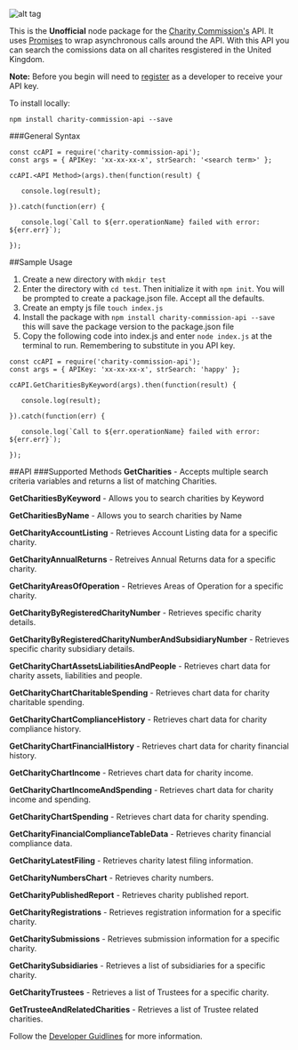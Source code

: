 ![alt tag](https://assets.publishing.service.gov.uk/government/uploads/system/uploads/organisation/logo/98/Home_page.jpg)

This is the **Unofficial** node package for the [Charity Commission's](https://www.gov.uk/government/organisations/charity-commission) API. It uses [Promises](https://developer.mozilla.org/en-US/docs/Web/JavaScript/Reference/Global_Objects/Promise) to wrap asynchronous calls around the API. With this API you can search the comissions data on all charites resgistered in the United Kingdom.  

**Note:** Before you begin will need to [register](http://apps.charitycommission.gov.uk/Showcharity/API/SearchCharitiesV1/Docs/SearchCharitiesV1Home.aspx) as a developer to receive your API key.



To install locally:
```shell
npm install charity-commission-api --save
```

###General Syntax
```shell
const ccAPI = require('charity-commission-api');
const args = { APIKey: 'xx-xx-xx-x', strSearch: '<search term>' };

ccAPI.<API Method>(args).then(function(result) {

   console.log(result);
   
}).catch(function(err) {

   console.log(`Call to ${err.operationName} failed with error: ${err.err}`);
   
});
```
##Sample Usage
1. Create a new directory with `mkdir test`
2. Enter the directory with `cd test`. Then initialize it with `npm init`. You will be prompted to create a package.json file. Accept all the defaults.
3. Create an empty js file  `touch index.js`
4. Install the package with `npm install charity-commission-api --save` this will save the package version to the package.json file
5. Copy the following code into index.js and enter `node index.js` at the terminal to run. Remembering to substitute in you API key.
```shell
const ccAPI = require('charity-commission-api');
const args = { APIKey: 'xx-xx-xx-x', strSearch: 'happy' };

ccAPI.GetCharitiesByKeyword(args).then(function(result) {

   console.log(result);
   
}).catch(function(err) {

   console.log(`Call to ${err.operationName} failed with error: ${err.err}`);
   
});
```

##API 
###Supported Methods
**GetCharities** - Accepts multiple search criteria variables and returns a list of matching Charities.

**GetCharitiesByKeyword** - Allows you to search charities by Keyword

**GetCharitiesByName** - Allows you to search charities by Name

**GetCharityAccountListing** - Retrieves Account Listing data for a specific charity.

**GetCharityAnnualReturns** - Retreives Annual Returns data for a specific charity.

**GetCharityAreasOfOperation** - Retrieves Areas of Operation for a specific charity.

**GetCharityByRegisteredCharityNumber** - Retrieves specific charity details.

**GetCharityByRegisteredCharityNumberAndSubsidiaryNumber** - Retrieves specific charity subsidiary details.

**GetCharityChartAssetsLiabilitiesAndPeople** - Retrieves chart data for charity assets, liabilities and people.

**GetCharityChartCharitableSpending** - Retrieves chart data for charity charitable spending.

**GetCharityChartComplianceHistory** - Retrieves chart data for charity compliance history.

**GetCharityChartFinancialHistory** - Retrieves chart data for charity financial history.

**GetCharityChartIncome** - Retrieves chart data for charity income.

**GetCharityChartIncomeAndSpending** - Retrieves chart data for charity income and spending.

**GetCharityChartSpending** - Retrieves chart data for charity spending.

**GetCharityFinancialComplianceTableData** - Retrieves charity financial compliance data.

**GetCharityLatestFiling** - Retrieves charity latest filing information.

**GetCharityNumbersChart** - Retrieves charity numbers.

**GetCharityPublishedReport** - Retrieves charity published report.

**GetCharityRegistrations** - Retrieves registration information for a specific charity.

**GetCharitySubmissions** - Retrieves submission information for a specific charity.

**GetCharitySubsidiaries** - Retrieves a list of subsidiaries for a specific charity.

**GetCharityTrustees** - Retrieves a list of Trustees for a specific charity.

**GetTrusteeAndRelatedCharities** - Retrieves a list of Trustee related charities. 

Follow the [Developer Guidlines](http://apps.charitycommission.gov.uk/Showcharity/API/SearchCharitiesV1/Docs/DevGuideHome.aspx) for more information.

